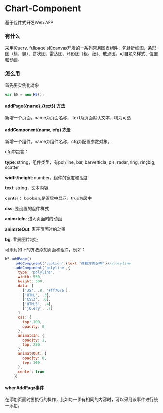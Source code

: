 # Chart-Component
基于组件式开发Web APP

### 有什么

采用jQuery, fullpagejs和canvas开发的一系列常用图表组件，包括折线图、条形图（横、竖）、饼状图、雷达图、环形图（粗、细）、散点图。可自定义样式、位置和动画。

### 怎么用

首先要实例化对象
```javascript
var h5 = new H5();
```

#### addPage({name},{text}) 方法

新增一个页面。name为页面名称， text为页面默认文本，均为可选

#### addComponent(name, cfg) 方法

新增一个组件。name为组件名称，cfg为配置参数对象。

cfg中包含：

**type**: string，组件类型，有polyline, bar, barverticla, pie, radar, ring, ringbig, scatter

**width/height**: number，组件的宽度和高度

**text**: string，文本内容

**center**： boolean,是否居中显示，true为居中

**css**: 要设置的组件样式

**animateIn**: 进入页面时的动画

**animateOut**: 离开页面时的动画

**bg**: 背景图片地址

可采用如下的方法添加页面和组件，例如：
```javascript
h5.addPage()
    .addComponent('caption',{text:'课程方向分布'})//polyline
    .addComponent('polyline',{
      type: 'polyline',
      width: 530,
      height: 300,
      data: [
        ['JS', .8, '#ff7676'],
        ['HTML', .3],
        ['CSS3', .6],
        ['HTML5', .4],
        ['jQuery', .7]
      ],
      css: {
        top: 100,
        opacity: 0
      },
      animateIn: {
        opacity: 1,
        top: 250
      },
      animateOut: {
        opacity: 0,
        top: 100
      },
      center: true
    })
```

#### whenAddPage事件

在添加页面时要执行的操作，比如每一页有相同的内容时，可以采用该事件进行统一添加。
